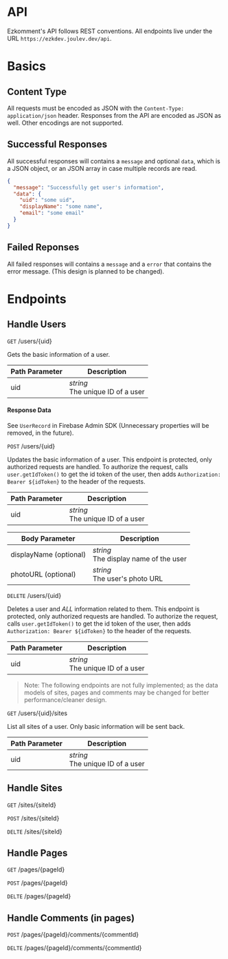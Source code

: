 # API

Ezkomment's API follows REST conventions. All endpoints live under the URL `https://ezkdev.joulev.dev/api`.

# Basics

## Content Type

All requests must be encoded as JSON with the `Content-Type: application/json` header. Responses from the API are encoded as JSON as well. Other encodings are not supported.

## Successful Responses

All successful responses will contains a `message` and optional `data`, which is a JSON object,
or an JSON array in case multiple records are read.

```json
{
  "message": "Successfully get user's information",
  "data": {
    "uid": "some uid",
    "displayName": "some name",
    "email": "some email"
  }
}
```

## Failed Reponses

All failed responses will contains a `message` and a `error` that contains the error message. (This
design is planned to be changed).

# Endpoints

## Handle Users

`GET` /users/{uid}

Gets the basic information of a user.

| Path Parameter | Description                           |
| -------------- | ------------------------------------- |
| uid            | _string_<br/> The unique ID of a user |

#### **Response Data**

See `UserRecord` in Firebase Admin SDK (Unnecessary properties will be removed, in the future).

`POST` /users/{uid}

Updates the basic information of a user. This endpoint is protected, only authorized requests are
handled. To authorize the request, calls `user.getIdToken()` to get the id token of the user, then
adds `Authorization: Bearer ${idToken}` to the header of the requests.

| Path Parameter | Description                           |
| -------------- | ------------------------------------- |
| uid            | _string_<br/> The unique ID of a user |

| Body Parameter         | Description                                |
| ---------------------- | ------------------------------------------ |
| displayName (optional) | _string_<br/> The display name of the user |
| photoURL (optional)    | _string_<br/> The user's photo URL         |

`DELETE` /users/{uid}

Deletes a user and _ALL_ information related to them. This endpoint is protected, only authorized
requests are handled. To authorize the request, calls `user.getIdToken()` to get the id token of the
user, then adds `Authorization: Bearer ${idToken}` to the header of the requests.

| Path Parameter | Description                           |
| -------------- | ------------------------------------- |
| uid            | _string_<br/> The unique ID of a user |

> Note: The following endpoints are not fully implemented; as the data models of sites, pages and
> comments may be changed for better performance/cleaner design.

`GET` /users/{uid}/sites

List all sites of a user. Only basic information will be sent back.

| Path Parameter | Description                           |
| -------------- | ------------------------------------- |
| uid            | _string_<br/> The unique ID of a user |

## Handle Sites

`GET` /sites/{siteId}

`POST` /sites/{siteId}

`DELTE` /sites/{siteId}

## Handle Pages

`GET` /pages/{pageId}

`POST` /pages/{pageId}

`DELTE` /pages/{pageId}

## Handle Comments (in pages)

`POST` /pages/{pageId}/comments/{commentId}

`DELTE` /pages/{pageId}/comments/{commentId}
